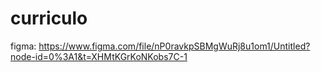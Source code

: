 # curriculo 
figma: https://www.figma.com/file/nP0ravkpSBMgWuRj8u1om1/Untitled?node-id=0%3A1&t=XHMtKGrKoNKobs7C-1

